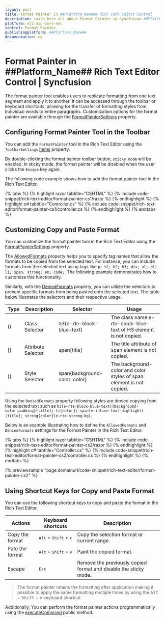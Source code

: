 ```yaml
---
layout: post
title: Format Painter in ##Platform_Name## Rich Text Editor Control
description: Learn here all about Format Painter in Syncfusion ##Platform_Name## Rich Text Editor Control of Syncfusion Essential JS 2 and more.
platform: ej2-asp-core-mvc
control: Format Painter
publishingplatform: ##Platform_Name##
documentation: ug
---
```


# Format Painter in ##Platform_Name## Rich Text Editor Control | Syncfusion

The format painter tool enables users to replicate formatting from one text segment and apply it to another. It can be accessed through the toolbar or keyboard shortcuts, allowing for the transfer of formatting styles from individual words to entire paragraphs. Customization options for the format painter are available through the [FormatPainterSettings](../api/rich-text-editor/https://help.syncfusion.com/cr/aspnetmvc-js2/Syncfusion.EJ2.RichTextEditor.RichTextEditorFormatPainterSettings.html) property.

## Configuring Format Painter Tool in the Toolbar

You can add the `FormatPainter` tool in the Rich Text Editor using the `ToolbarSettings` [items](https://help.syncfusion.com/cr/aspnetmvc-js2/Syncfusion.EJ2.RichTextEditor.RichTextEditorToolbarSettings.html#Syncfusion_EJ2_RichTextEditor_RichTextEditorToolbarSettings_Items) property.

By double-clicking the format painter toolbar button, `sticky mode` will be enabled. In sticky mode, the format painter will be disabled when the user clicks the `Escape` key again.

The following code example shows how to add the format painter tool in the Rich Text Editor.

{% tabs %}
{% highlight razor tabtitle="CSHTML" %}
{% include code-snippet/rich-text-editor/format-painter-cs1/razor %}
{% endhighlight %}
{% highlight c# tabtitle="Controller.cs" %}
{% include code-snippet/rich-text-editor/format-painter-cs1/controller.cs %}
{% endhighlight %}
{% endtabs %}

## Customizing Copy and Paste Format

You can customize the format painter tool in the Rich Text Editor using the [FormatPainterSettings](../api/rich-text-editor/https://help.syncfusion.com/cr/aspnetmvc-js2/Syncfusion.EJ2.RichTextEditor.RichTextEditorFormatPainterSettings.html) property.

The [AllowedFormats](https://help.syncfusion.com/cr/aspnetmvc-js2/Syncfusion.EJ2.RichTextEditor.RichTextEditorFormatPainterSettings.html#Syncfusion_EJ2_RichTextEditor_RichTextEditorFormatPainterSettings_AllowedFormats) property helps you to specify tag names that allow the formats to be copied from the selected text. For instance, you can include formats from the selected text using tags like `p; h1; h2; h3; div; ul; ol; li; span; strong; em; code;`. The following example demonstrates how to customize this functionality.

Similarly, with the [DeniedFormats](https://help.syncfusion.com/cr/aspnetmvc-js2/Syncfusion.EJ2.RichTextEditor.RichTextEditorFormatPainterSettings.html#Syncfusion_EJ2_RichTextEditor_RichTextEditorFormatPainterSettings_DeniedFormats) property, you can utilize the selectors to prevent specific formats from being pasted onto the selected text. The table below illustrates the selectors and their respective usage.

| Type | Description        | Selector                                                | Usage                                                                  |
|------|--------------------|---------------------------------------------------------|------------------------------------------------------------------------|
| ()   | Class Selector     | h3(e-rte-block-blue-text)                               | The class name e-rte-block-blue-text of H3 element is not copied.      |
| []   | Attribute Selector | span\[title]                                            | The title attribute of span element is not copied.                     |
| {}   | Style Selector     | span{background-color, color}                           | The background-color and color styles of span element is not copied.   |

Using the `DeniedFormats` property following styles are denied copying from the selected text such as `h3(e-rte-block-blue-text){background-color,padding}[title]; li{color}; span(e-inline-text-highlight)[title]; strong{color}(e-rte-strong-bg)`.

Below is an example illustrating how to define the `AllowedFormats` and `DeniedFormats` settings for the Format Painter in the Rich Text Editor.

{% tabs %}
{% highlight razor tabtitle="CSHTML" %}
{% include code-snippet/rich-text-editor/format-painter-cs2/razor %}
{% endhighlight %}
{% highlight c# tabtitle="Controller.cs" %}
{% include code-snippet/rich-text-editor/format-painter-cs2/controller.cs %}
{% endhighlight %}
{% endtabs %}

{% previewsample "page.domainurl/code-snippet/rich-text-editor/format-painter-cs2" %}

## Using Shortcut Keys for Copy and Paste Format

You can use the following shortcut keys to copy and paste the format in the Rich Text Editor.

| Actions               | Keyboard shortcuts                               | Description                                                     |
|-----------------------|--------------------------------------------------|-----------------------------------------------------------------|
| Copy the format       | <kbd>Alt</kbd> + <kbd>Shift</kbd> + <kbd>c</kbd> | Copy the selection format or current range.                     |
| Pate the format       | <kbd>Alt</kbd> + <kbd>Shift</kbd> + <kbd>v</kbd> | Paint the copied format.                                        |
| Escape                | <kbd>Esc</kbd>                                   | Remove the previously copied format and disable the sticky mode.|

> The format painter retains the formatting after application making it possible to apply the same formatting multiple times by using the <kbd>Alt</kbd> + <kbd>Shift</kbd> + <kbd>v</kbd> keyboard shortcut.

Additionally, You can perform the format painter actions programmatically using the [executeCommand](../exec-command/) public method.